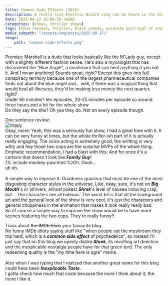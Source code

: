 ```yaml
---
title: Common Side Effects (2024)
description: A really sick Electric Wizard song can be heard in the distance
date: 2025-08-27 22:06:59 +0200
categories: [shows, thriller shows]
tags: [show reviews, thriller, black comedy, accurate portrayal of another country, altered states, body horror, buttsploitation, cool weird crap, eat the rich, featuring a dog, featuring the most obnoxious people on earth, hagsploitation, just shaman stuff, middleofnowherecore, spooky painting, why would you touch that, ñam ñam qu rico, they say the title]
media_subpath: "/assets/img/posts/2025-08-27/"
image:
    path: "common-side-effects.png"
---
```

<span class="reviewsection">Premise:</span> Marshall is a dude that looks basically like the M'Lady guy, except with a slightly different fashion sense. He's also a mycologist that has discovered the "Blue Angel", a mushroom that can heal anything if you eat it. And I mean anything! Sounds great, right? Except this goes into full conspiracy territory because one of the largest pharmaceutical companies finds out about the blue angel and... well, if there was a magical thing that would heal all illnesess, they'd be making less money the next quarter, right?<br/>
<span class="reviewsection">Under 90 minutes?</span> ten episodes, 20-25 minutes per episode so around three hours and a bit for the whole show<br/>
<span class="reviewsection">Do they say the title?</span> Oh yes they do. Not on every episode though.

<span class="reviewsection">One sentence review:</span><br/>![trippy](trippy.gif)<br/>
<span class="reviewsection">Okay, more:</span> Yeah, this was a seriously fun show, I had a great time with it. It can be very funny at times, but the whole thriller-ish part of it is actually really engaging. The voice acting is extremely good, the writting is very witty and hey those two cops are the surprise MVPs of the whole thing. Emphatic recommendation, I had a blast with this. And for once it's a cartoon that doesn't look like ***Family Guy***!<br/>{% include monkey-paw.html %}Oh. Oooh...<br/>uh oh.<br/><br/>
<span class="reviewsection">A simple way to improve it:</span> Goodness gracious that must be one of the most disgusting character styles in the universe. Like, okay, sure, it's not on ***Big Mouth***'s or (shivers, almost pukes) ***Shrek***'s level of nausea inducing crap, but... The characters are all hideous. The worst bit is that all the background art and the general look of the show is very cool, it's just the characters and general choppiness in the animation that makes it look really really bad.<br/>So of course a simple way to improve the show would be to have more scenes featuring the two cops. They're really funny!!

<span class="reviewsection">Trivia about ~~the IMDb trivia~~ your favourite blog:</span><br/> No funny IMDb idiots saying stuff like "when people eat the mushroom they trip hard, which is a ***common side effect*** of psychedelics", so instead I'll just say that on this blog we openly dislike ***Shrek***, its revolting art direction and the inexplicable nostalgia people have for that green turd. The only redeeming quality is the "my time here is ogre" meme.<br/><br/>Also when I was typing that I realized that another great name for this blog could have been ***Inexplicable Taste***.<br/>I gotta check how much that costs because the more I think about it, the more I like it.